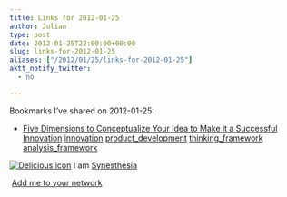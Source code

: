 ```yaml
---
title: Links for 2012-01-25
author: Julian
type: post
date: 2012-01-25T22:00:00+00:00
slug: links-for-2012-01-25 
aliases: ["/2012/01/25/links-for-2012-01-25"]
aktt_notify_twitter:
  - no

---
```

Bookmarks I&#8217;ve shared on 2012-01-25:

  * [Five Dimensions to Conceptualize Your Idea to Make it a Successful Innovation][1] 
    [innovation][2] [product_development][3] [thinking_framework][4] [analysis_framework][5] </li> </ul> 
    
    <p class="deliciouslink">
      <a href="https://del.icio.us/synesthesia" title="See all my bookmarks on del.icio.us"><img src="https://www.synesthesia.co.uk/images/deliciousicon.jpg" alt="Delicious icon" /></a>&nbsp;I am <a href="https://del.icio.us/synesthesia" title="See all my bookmarks on del.icio.us">Synesthesia</a>
    </p>
    
    <p class="deliciouslink">
      <a href="https://del.icio.us/network?add=synesthesia" title="Add me to your del.icio.us network"><img src="https://www.synesthesia.co.uk/images/add.gif" alt="" /></a>&nbsp;<a href="https://del.icio.us/network?add=synesthesia" title="Add me to your del.icio.us network">Add me to your network</a>
    </p>

 [1]: https://www.innovationmanagement.se/2012/01/23/how-to-build-a-framework-to-conceptualize-your-ideas-into-successful-innovations
 [2]: https://www.delicious.com/synesthesia/innovation
 [3]: https://www.delicious.com/synesthesia/product_development
 [4]: https://www.delicious.com/synesthesia/thinking_framework
 [5]: https://www.delicious.com/synesthesia/analysis_framework
